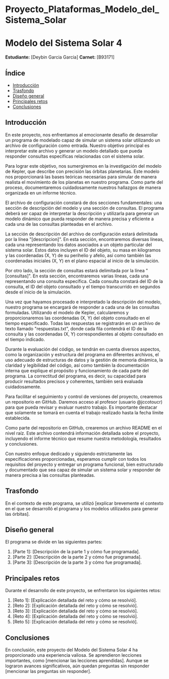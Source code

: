 # Proyecto_Plataformas_Modelo_del_Sistema_Solar
# Modelo del Sistema Solar 4

**Estudiante:** [Deybin Garcia Garcia]
**Carnet:** [B93171]

## Índice
- [Introducción](#introducción)
- [Trasfondo](#trasfondo)
- [Diseño general](#diseño-general)
- [Principales retos](#principales-retos)
- [Conclusiones](#conclusiones)

## Introducción
En este proyecto, nos enfrentamos al emocionante desafío de desarrollar un programa de modelado capaz de simular un sistema solar utilizando un archivo de configuración como entrada. Nuestro objetivo principal es interpretar este archivo y generar un modelo detallado que pueda responder consultas específicas relacionadas con el sistema solar.

Para lograr este objetivo, nos sumergiremos en la investigación del modelo de Kepler, que describe con precisión las órbitas planetarias. Este modelo nos proporcionará las bases teóricas necesarias para simular de manera realista el movimiento de los planetas en nuestro programa. Como parte del proceso, documentaremos cuidadosamente nuestros hallazgos de manera organizada en un informe técnico.

El archivo de configuración constará de dos secciones fundamentales: una sección de descripción del modelo y una sección de consultas. El programa deberá ser capaz de interpretar la descripción y utilizarla para generar un modelo dinámico que pueda responder de manera precisa y eficiente a cada una de las consultas planteadas en el archivo.

La sección de descripción del archivo de configuración estará delimitada por la línea "[descripcion]". En esta sección, encontraremos diversas líneas, cada una representando los datos asociados a un objeto particular del sistema solar. Estos datos incluyen el ID del objeto, su masa en kilogramos y las coordenadas (X, Y) de su perihelio y afelio, así como también las coordenadas iniciales (X, Y) en el plano espacial al inicio de la simulación.

Por otro lado, la sección de consultas estará delimitada por la línea "[consultas]". En esta sección, encontraremos varias líneas, cada una representando una consulta específica. Cada consulta constará del ID de la consulta, el ID del objeto consultado y el tiempo transcurrido en segundos desde el inicio de la simulación.

Una vez que hayamos procesado e interpretado la descripción del modelo, nuestro programa se encargará de responder a cada una de las consultas formuladas. Utilizando el modelo de Kepler, calcularemos y proporcionaremos las coordenadas (X, Y) del objeto consultado en el tiempo especificado. Todas las respuestas se registrarán en un archivo de texto llamado "respuestas.txt", donde cada fila contendrá el ID de la consulta y las coordenadas (X, Y) correspondientes al objeto consultado en el tiempo indicado.

Durante la evaluación del código, se tendrán en cuenta diversos aspectos, como la organización y estructura del programa en diferentes archivos, el uso adecuado de estructuras de datos y la gestión de memoria dinámica, la claridad y legibilidad del código, así como también la documentación interna que explique el propósito y funcionamiento de cada parte del programa. La correctitud del programa, es decir, su capacidad para producir resultados precisos y coherentes, también será evaluada cuidadosamente.

Para facilitar el seguimiento y control de versiones del proyecto, crearemos un repositorio en GitHub. Daremos acceso al profesor (usuario @jccotoucr) para que pueda revisar y evaluar nuestro trabajo. Es importante destacar que solamente se tomará en cuenta el trabajo realizado hasta la fecha límite establecida.

Como parte del repositorio en GitHub, crearemos un archivo README en el nivel raíz. Este archivo contendrá información detallada sobre el proyecto, incluyendo el informe técnico que resume nuestra metodología, resultados y conclusiones.

Con nuestro enfoque dedicado y siguiendo estrictamente las especificaciones proporcionadas, esperamos cumplir con todos los requisitos del proyecto y entregar un programa funcional, bien estructurado y documentado que sea capaz de simular un sistema solar y responder de manera precisa a las consultas planteadas.

## Trasfondo
En el contexto de este programa, se utilizó [explicar brevemente el contexto en el que se desarrolló el programa y los modelos utilizados para generar las órbitas].

## Diseño general
El programa se divide en las siguientes partes:

1. [Parte 1]: [Descripción de la parte 1 y cómo fue programada].
2. [Parte 2]: [Descripción de la parte 2 y cómo fue programada].
3. [Parte 3]: [Descripción de la parte 3 y cómo fue programada].

## Principales retos
Durante el desarrollo de este proyecto, se enfrentaron los siguientes retos:

1. [Reto 1]: [Explicación detallada del reto y cómo se resolvió].
2. [Reto 2]: [Explicación detallada del reto y cómo se resolvió].
3. [Reto 3]: [Explicación detallada del reto y cómo se resolvió].
4. [Reto 4]: [Explicación detallada del reto y cómo se resolvió].
5. [Reto 5]: [Explicación detallada del reto y cómo se resolvió].

## Conclusiones
En conclusión, este proyecto del Modelo del Sistema Solar 4 ha proporcionado una experiencia valiosa. Se aprendieron lecciones importantes, como [mencionar las lecciones aprendidas]. Aunque se lograron avances significativos, aún quedan preguntas sin responder [mencionar las preguntas sin responder].
